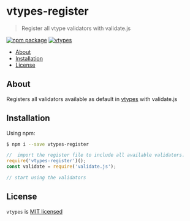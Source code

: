 # vtypes-register

> Register all vtype validators with validate.js

[![npm package][npm-badge]][npm-link]
[![vtypes][vtypes-badge]][repository]

- [About](#about)
- [Installation](#installation)
- [License](#license)

## About

Registers all validators available as default in [vtypes][src-vtypes]
with validate.js

## Installation

Using npm:

```sh
$ npm i --save vtypes-register
```

```js
//  import the register file to include all available validators.
require('vtypes-register')();
const validate = require('validate.js');

// start using the validators
```

## License

`vtypes` is [MIT licensed][license]

[npm-badge]: https://img.shields.io/npm/v/vtypes-register.svg?style=flat-square
[npm-link]: https://www.npmjs.com/package/vtypes-register
[repository]: https://github.com/yeojz/vtypes
[vtypes-badge]: https://img.shields.io/badge/vtypes-repo-blue.svg?style=flat-square
[license]: https://github.com/yeojz/vtypes/blob/master/LICENSE
[src-vtypes]: https://github.com/yeojz/vtypes/tree/master/packages/vtypes/src
